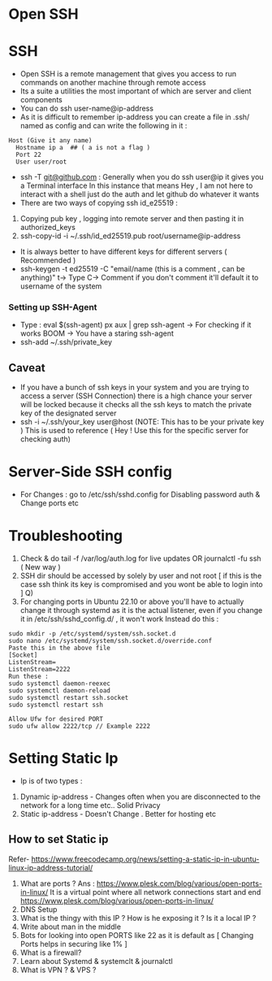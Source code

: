 # Open SSH

# SSH

- Open SSH is a remote management that gives you access to run commands on another machine through remote access
- Its a suite a utilities the most important of which are server and client components
- You can do ssh user-name@ip-address
- As it is difficult to remember ip-address you can create a file in .ssh/ named as config
  and can write the following in it :

```
Host (Give it any name)
  Hostname ip a  ## ( a is not a flag )
  Port 22
  User user/root
```

- ssh -T <git@github.com> : Generally when you do ssh user@ip it gives you a Terminal interface
  In this instance that means Hey , I am not here to interact with a shell just do the auth and let github do whatever it wants
- There are two ways of copying ssh id_e25519 :

1. Copying pub key , logging into remote server and then pasting it in authorized_keys
2. ssh-copy-id -i ~/.ssh/id_ed25519.pub root/username@ip-address

- It is always better to have different keys for different servers ( Recommended )
- ssh-keygen -t ed25519 -C "email/name (this is a comment , can be anything)"
  t-> Type
  C-> Comment
  if you don't comment it'll default it to username of the system

### Setting up SSH-Agent

- Type : eval $(ssh-agent)
  px aux | grep ssh-agent -> For checking if it works
  BOOM -> You have a staring ssh-agent
- ssh-add ~/.ssh/private_key

## Caveat

- If you have a bunch of ssh keys in your system and you are trying to access a server
  (SSH Connection) there is a high chance your server will be locked because it checks all the ssh keys to match the private key of the designated server
- ssh -i ~/.ssh/your_key user@host (NOTE: This has to be your private key )
  This is used to reference ( Hey ! Use this for the specific server for checking auth)

# Server-Side SSH config

- For Changes : go to /etc/ssh/sshd.config for Disabling password auth & Change ports etc

# Troubleshooting

1. Check & do tail -f /var/log/auth.log for live updates
   OR
   journalctl -fu ssh ( New way )
2. SSH dir should be accessed by solely by user and not root [ if this is the case ssh think its key is compromised and you wont be able to login into ]
   Q)
3. For changing ports in Ubuntu 22.10 or above you'll have to actually change it through systemd as it is the actual listener, even if you change it in /etc/ssh/sshd_config.d/ , it won't work
   Instead do this :

```
sudo mkdir -p /etc/systemd/system/ssh.socket.d
sudo nano /etc/systemd/system/ssh.socket.d/override.conf
Paste this in the above file
[Socket]
ListenStream=
ListenStream=2222
Run these :
sudo systemctl daemon-reexec
sudo systemctl daemon-reload
sudo systemctl restart ssh.socket
sudo systemctl restart ssh

Allow Ufw for desired PORT
sudo ufw allow 2222/tcp // Example 2222

```

# Setting Static Ip

- Ip is of two types :

1. Dynamic ip-address - Changes often when you are disconnected to the network for a long time etc..
   Solid Privacy
2. Static ip-address - Doesn't Change . Better for hosting etc

## How to set Static ip

Refer- <https://www.freecodecamp.org/news/setting-a-static-ip-in-ubuntu-linux-ip-address-tutorial/>

<!--- Get your networking concepts together-->

1. What are ports ?
   Ans : <https://www.plesk.com/blog/various/open-ports-in-linux/>
   It is a virtual point where all network connections start and end
   <https://www.plesk.com/blog/various/open-ports-in-linux/>
2. DNS Setup
3. What is the thingy with this IP ? How is he exposing it ? Is it a local IP ?
4. Write about man in the middle
5. Bots for looking into open PORTS like 22 as it is default as [ Changing Ports helps in securing like 1% ]
6. What is a firewall?
7. Learn about Systemd & systemclt & journalctl
8. What is VPN ? & VPS ?
